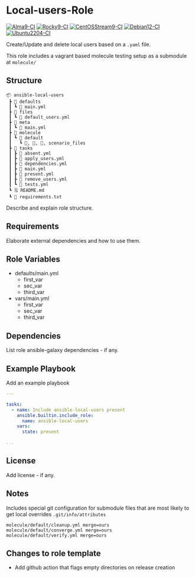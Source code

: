 # Local-users-Role

[![Alma9-CI](https://github.com/philnewm/ansible-local-users/actions/workflows/alma9-ci-caller.yml/badge.svg)](https://github.com/philnewm/ansible-local-users/actions/workflows/alma9-ci-caller.yml)  [![Rocky9-CI](https://github.com/philnewm/ansible-local-users/actions/workflows/rocky9-ci-caller.yml/badge.svg)](https://github.com/philnewm/ansible-local-users/actions/workflows/rocky9-ci-caller.yml)  [![CentOSStream9-CI](https://github.com/philnewm/ansible-local-users/actions/workflows/centosstream9-ci-caller.yml/badge.svg)](https://github.com/philnewm/ansible-local-users/actions/workflows/centosstream9-ci-caller.yml)  [![Debian12-CI](https://github.com/philnewm/ansible-local-users/actions/workflows/debian12-ci-caller.yml/badge.svg)](https://github.com/philnewm/ansible-local-users/actions/workflows/debian12-ci-caller.yml)  [![Ubuntu2204-CI](https://github.com/philnewm/ansible-local-users/actions/workflows/ubuntu2204-ci-caller.yml/badge.svg)](https://github.com/philnewm/ansible-local-users/actions/workflows/ubuntu2204-ci-caller.yml)

Create/Update and delete local users based on a `.yaml` file.

This role includes a vagrant based molecule testing setup as a submodule at `molecule/`

## Structure

```code
📦 ansible-local-users
 ┣ 📂 defaults
 ┃ ┗ 📜 main.yml
 ┣ 📂 files
 ┃ ┗ 📜 default_users.yml
 ┣ 📂 meta
 ┃ ┗ 📜 main.yml
 ┣ 📂 molecule
 ┃ ┗ 📂 default
 ┃   ┗ 📜, 📜, 📜, scenario_files
 ┣ 📂 tasks
 ┃ ┣ 📜 absent.yml
 ┃ ┣ 📜 apply_users.yml
 ┃ ┣ 📜 dependencies.yml
 ┃ ┣ 📜 main.yml
 ┃ ┣ 📜 present.yml
 ┃ ┣ 📜 remove_users.yml
 ┃ ┗ 📜 tests.yml
 ┗ 🗒️ README.md
 ┗ 📓 requirements.txt

```

Describe and explain role structure.

## Requirements

Elaborate external dependencies and how to use them.

## Role Variables

* defaults/main.yml
  * first_var
  * sec_var
  * third_var
* vars/main.yml
  * first_var
  * sec_var
  * third_var

## Dependencies

List role ansible-galaxy dependencies - if any.

## Example Playbook

Add an example playbook

```yaml
---

tasks:
  - name: Include ansible-local-users present
    ansible.builtin.include_role:
      name: ansible-local-users
    vars:
      state: present

...
```

## License

Add license - if any.

## Notes

Includes special git configuration for submodule files that are most likely to get local overrides
`.git/info/attributes`

```code
molecule/default/cleanup.yml merge=ours
molecule/default/converge.yml merge=ours
molecule/default/verify.yml merge=ours
```

## Changes to role template

* Add github action that flags empty directories on release creation
